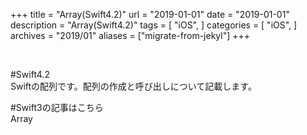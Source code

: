 +++
title = "Array(Swift4.2)"
url = "2019-01-01"
date = "2019-01-01"
description = "Array(Swift4.2)"
tags = [
  "iOS",
]
categories = [
    "iOS",
]
archives = "2019/01"
aliases = ["migrate-from-jekyl"]
+++

<br>

#Swift4.2  
Swiftの配列です。配列の作成と呼び出しについて記載します。

#Swift3の記事はこちら  
Array

<script src="https://gist.github.com/O-Junpei/f4c247c1880ba8be45d2a9d9320558a3.js"></script>
